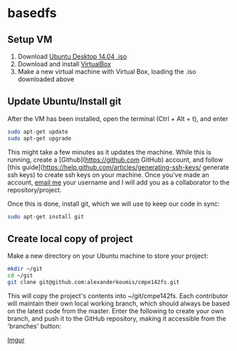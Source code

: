 # basedfs

## Setup VM

1. Download [Ubuntu Desktop 14.04 .iso](http://www.ubuntu.com/download/desktop "Ubuntu 14.04")
2. Download and install [VirtualBox](https://www.virtualbox.org/wiki/Downloads)
3. Make a new virtual machine with Virtual Box, loading the .iso downloaded above

## Update Ubuntu/Install git

After the VM has been installed, open the terminal (Ctrl + Alt + t), and enter
 
 ```bash
 sudo apt-get update
 sudo apt-get upgrade
 ```

This might take a few minutes as it updates the machine. While this is running, create a [Github](https://github.com GitHub) account, and follow [this guide](https://help.github.com/articles/generating-ssh-keys/ generate ssh keys) to create ssh keys on your machine. Once you've made an account, [email me](alexander.koumis@sjsu.edu) your username and I will add you as a collaborator to the repository/project.

Once this is done, install git, which we will use to keep our code in sync:

```bash
sudo apt-get install git
```

## Create local copy of project

Make a new directory on your Ubuntu machine to store your project:

```bash
mkdir ~/git
cd ~/git
git clone git@github.com:alexanderkoumis/cmpe142fs.git
```

This will copy the project's contents into ~/git/cmpe142fs. Each contributor will maintain their own local working branch, which should always be based on the latest code from the master. Enter the following to create your own branch, and push it to the GitHub repository, making it accessible from the 'branches' button:

[Imgur](http://i.imgur.com/27enzJB.png)
